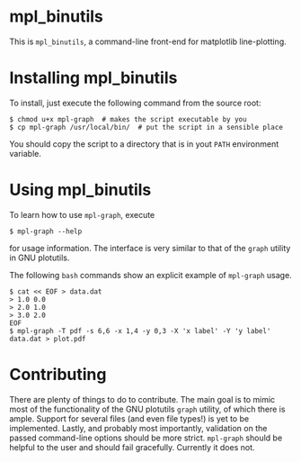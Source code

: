 mpl_binutils
============

This is `mpl_binutils`, a command-line front-end for matplotlib line-plotting.

Installing mpl_binutils
=======================

To install, just execute the following command from the source root:

    $ chmod u+x mpl-graph  # makes the script executable by you
    $ cp mpl-graph /usr/local/bin/  # put the script in a sensible place

You should copy the script to a directory that is in yout `PATH` environment
variable.

Using mpl_binutils
==================

To learn how to use `mpl-graph`, execute

    $ mpl-graph --help

for usage information. The interface is very similar to that of the `graph`
utility in GNU plotutils.

The following `bash` commands show an explicit example of `mpl-graph` usage.

    $ cat << EOF > data.dat
    > 1.0 0.0
    > 2.0 1.0
    > 3.0 2.0
    EOF
    $ mpl-graph -T pdf -s 6,6 -x 1,4 -y 0,3 -X 'x label' -Y 'y label' data.dat > plot.pdf

Contributing
============

There are plenty of things to do to contribute. The main goal is to mimic most
of the functionality of the GNU plotutils `graph` utility, of which there is
ample. Support for several files (and even file types!) is yet to be
implemented. Lastly, and probably most importantly, validation on the passed
command-line options should be more strict. `mpl-graph` should be helpful to
the user and should fail gracefully. Currently it does not.
